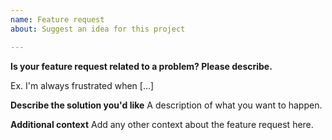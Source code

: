```yaml
---
name: Feature request
about: Suggest an idea for this project

---
```


<!-- READ THIS FIRST:
 - This is for feature requests only, if you want to have a certain new sensor/module supported, please use the "new integration" template.
 - Please be as descriptive as possible, especially use-cases that can otherwise not be solved boost the problem's priority.
-->

**Is your feature request related to a problem? Please describe.**
<!-- 
A clear and concise description of what the problem is. 
-->
Ex. I'm always frustrated when [...]

**Describe the solution you'd like**
A description of what you want to happen.

**Additional context**
Add any other context about the feature request here.
